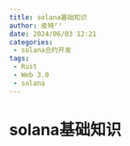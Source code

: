 ```yaml
---
title: solana基础知识
author: 皮特ᴾᵗ
date: 2024/06/03 12:21
categories:
 - solana合约开发
tags:
 - Rust
 - Web 3.0
 - solana
---
```


# solana基础知识